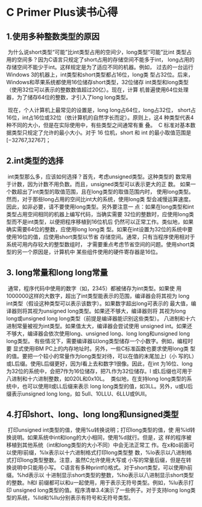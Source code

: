 # C Primer Plus读书心得

## 1.使用多种整数类型的原因

​		为什么说short类型“可能”比int类型占用的空间少，long类型“可能”比int
类型占用的空间多？因为C语言只规定了short占用的存储空间不能多于int，
long占用的存储空间不能少于int。这样规定是为了适应不同的机器。例如，
过去的一台运行Windows 3的机器上，int类型和short类型都占16位，long类
型占32位。后来，Windows和苹果系统都使用16位储存short类型，32位储存
int类型和long类型（使用32位可以表示的整数数值超过20亿）。现在，计算
机普遍使用64位处理器，为了储存64位的整数，才引入了long long类型。

​		现在，个人计算机上最常见的设置是，long long占64位，long占32位，
short占16位，int占16位或32位（依计算机的自然字长而定）。原则上，这4
种类型代表4种不同的大小，但是在实际使用中，有些类型之间通常有重
叠。
​		C 标准对基本数据类型只规定了允许的最小大小。对于 16 位机，short
和 int 的最小取值范围是[−32767,32767]；

## 2.int类型的选择

​		int类型那么多，应该如何选择？首先，考虑unsigned类型。这种类型的
数常用于计数，因为计数不用负数。而且，unsigned类型可以表示更大的正
数。
​		如果一个数超出了int类型的取值范围，且在long类型的取值范围内时，
使用long类型。然而，对于那些long占用的空间比int大的系统，使用long类
型会减慢运算速度。因此，如非必要，请不要使用long类型。另外要注意一
点：如果在long类型和int类型占用空间相同的机器上编写代码，当确实需要
32位的整数时，应使用long类型而不是int类型，以便把程序移植到16位机后
仍然可以正常工作。类似地，如果确实需要64位的整数，应使用long long类
型。
​		如果在int设置为32位的系统中要使用16位的值，应使用short类型以节省
存储空间。通常，只有当程序使用相对于系统可用内存较大的整型数组时，
才需要重点考虑节省空间的问题。使用short类型的另一个原因是，计算机中
某些组件使用的硬件寄存器是16位。

## 3. long常量和long long常量

​		通常，程序代码中使用的数字（如，2345）都被储存为int类型。如果使
用1000000这样的大数字，超出了int类型能表示的范围，编译器会将其视为
long int类型（假设这种类型可以表示该数字）。如果数字超出long可表示的
最大值，编译器则将其视为unsigned long类型。如果还不够大，编译器则将
其视为long long或unsigned long long类型（前提是编译器能识别这些类型）。
​		八进制和十六进制常量被视为int类型。如果值太大，编译器会尝试使用
unsigned int。如果还不够大，编译器会依次使用long、unsigned long、long
long和unsigned long long类型。
​		有些情况下，需要编译器以long类型储存一个小数字。例如，编程时要
显式使用IBM PC上的内存地址时。另外，一些C标准函数也要求使用long类
型的值。要把一个较小的常量作为long类型对待，可以在值的末尾加上l（小
写的L）或L后缀。使用L后缀更好，因为l看上去和数字1很像。因此，在int
为16位、long为32位的系统中，会把7作为16位储存，把7L作为32位储存。l
或L后缀也可用于八进制和十六进制整数，如020L和0x10L。
​		类似地，在支持long long类型的系统中，也可以使用ll或LL后缀来表示
long long类型的值，如3LL。另外，u或U后缀表示unsigned long long，如
5ull、10LLU、6LLU或9Ull。

## 4.打印short、long、long long和unsigned类型

​		打印unsigned int类型的值，使用%u转换说明；打印long类型的值，使
用%ld转换说明。如果系统中int和long的大小相同，使用%d就行。但是，这
样的程序被移植到其他系统（int和long类型的大小不同）中会无法正常工
作。在x和o前面可以使用l前缀，%lx表示以十六进制格式打印long类型整
数，%lo表示以八进制格式打印long类型整数。注意，虽然C允许使用大写或
小写的常量后缀，但是在转换说明中只能用小写。
​		C语言有多种printf()格式。对于short类型，可以使用h前缀。%hd表示以
十进制显示short类型的整数，%ho表示以八进制显示short类型的整数。h和l
前缀都可以和u一起使用，用于表示无符号类型。例如，%lu表示打印
unsigned long类型的值。程序清单3.4演示了一些例子。对于支持long long类
型的系统，%lld和%llu分别表示有符号和无符号类型。